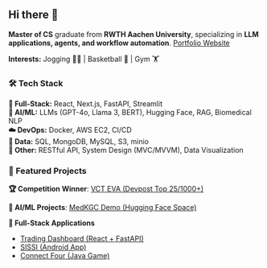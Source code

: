 ## Hi there 👋

**Master of CS** graduate from **RWTH Aachen University**, specializing in **LLM applications, agents, and workflow automation**.  [Portfolio Website](https://hanbinchen.netlify.app)

**Interests:** Jogging 🏃‍♂️ | Basketball 🏀 | Gym 🏋️

### 🛠️ Tech Stack

**🚀 Full-Stack:** React, Next.js, FastAPI, Streamlit  
**🤖 AI/ML:** LLMs (GPT-4o, Llama 3, BERT), Hugging Face, RAG, Biomedical NLP  
**☁️ DevOps:** Docker, AWS EC2, CI/CD  
**💾 Data:** SQL, MongoDB, MySQL, S3, minio  
**🎯 Other:** RESTful API, System Design (MVC/MVVM), Data Visualization

### 🌟 Featured Projects


**🏆 Competition Winner**: [VCT EVA (Devpost Top 25/1000+)](https://devpost.com/software/shadow-code-zero-terminal)

**🧠 AI/ML Projects**:  [MedKGC Demo (Hugging Face Space)](https://huggingface.co/spaces/hanbinChen/medKGC)

**💼 Full-Stack Applications**
- [Trading Dashboard (React + FastAPI)](https://github.com/hanbinChen97/react-ranking-page)
- [SISSI (Android App)](https://github.com/JohannHalley/SISSI)
- [Connect Four (Java Game)](https://gitlab.com/hanbin.9797/viergewinnt)
